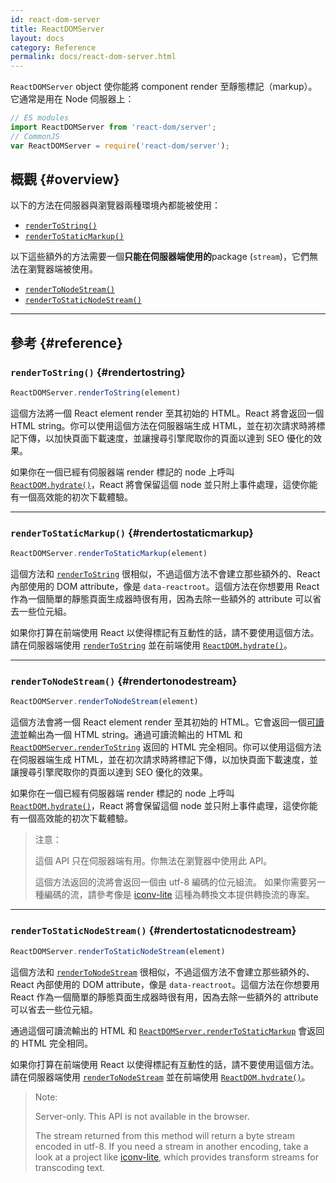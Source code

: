 ```yaml
---
id: react-dom-server
title: ReactDOMServer
layout: docs
category: Reference
permalink: docs/react-dom-server.html
---
```


`ReactDOMServer` object 使你能將 component render 至靜態標記（markup）。它通常是用在 Node 伺服器上：

```js
// ES modules
import ReactDOMServer from 'react-dom/server';
// CommonJS
var ReactDOMServer = require('react-dom/server');
```

## 概觀 {#overview}

以下的方法在伺服器與瀏覽器兩種環境內都能被使用：

- [`renderToString()`](#rendertostring)
- [`renderToStaticMarkup()`](#rendertostaticmarkup)

以下這些額外的方法需要一個**只能在伺服器端使用的**package (`stream`)，它們無法在瀏覽器端被使用。

- [`renderToNodeStream()`](#rendertonodestream)
- [`renderToStaticNodeStream()`](#rendertostaticnodestream)

* * *

## 參考 {#reference}

### `renderToString()` {#rendertostring}

```javascript
ReactDOMServer.renderToString(element)
```

這個方法將一個 React element render 至其初始的 HTML。React 將會返回一個 HTML string。你可以使用這個方法在伺服器端生成 HTML，並在初次請求時將標記下傳，以加快頁面下載速度，並讓搜尋引擎爬取你的頁面以達到 SEO 優化的效果。

如果你在一個已經有伺服器端 render 標記的 node 上呼叫 [`ReactDOM.hydrate()`](/docs/react-dom.html#hydrate)，React 將會保留這個 node 並只附上事件處理，這使你能有一個高效能的初次下載體驗。

* * *

### `renderToStaticMarkup()` {#rendertostaticmarkup}

```javascript
ReactDOMServer.renderToStaticMarkup(element)
```

這個方法和 [`renderToString`](#rendertostring) 很相似，不過這個方法不會建立那些額外的、React 內部使用的 DOM attribute，像是 `data-reactroot`。這個方法在你想要用 React 作為一個簡單的靜態頁面生成器時很有用，因為去除一些額外的 attribute 可以省去一些位元組。

如果你打算在前端使用 React 以使得標記有互動性的話，請不要使用這個方法。請在伺服器端使用 [`renderToString`](#rendertostring) 並在前端使用 [`ReactDOM.hydrate()`](/docs/react-dom.html#hydrate)。

* * *

### `renderToNodeStream()` {#rendertonodestream}

```javascript
ReactDOMServer.renderToNodeStream(element)
```

這個方法會將一個 React element render 至其初始的 HTML。它會返回一個[可讀流](https://nodejs.org/api/stream.html#stream_readable_streams)並輸出為一個 HTML string。通過可讀流輸出的 HTML 和 [`ReactDOMServer.renderToString`](#rendertostring) 返回的 HTML 完全相同。你可以使用這個方法在伺服器端生成 HTML，並在初次請求時將標記下傳，以加快頁面下載速度，並讓搜尋引擎爬取你的頁面以達到 SEO 優化的效果。

如果你在一個已經有伺服器端 render 標記的 node 上呼叫 [`ReactDOM.hydrate()`](/docs/react-dom.html#hydrate)，React 將會保留這個 node 並只附上事件處理，這使你能有一個高效能的初次下載體驗。


> 注意：
>
> 這個 API 只在伺服器端有用。你無法在瀏覽器中使用此 API。
>
> 這個方法返回的流將會返回一個由 utf-8 編碼的位元組流。 如果你需要另一種編碼的流，請參考像是 [iconv-lite](https://www.npmjs.com/package/iconv-lite) 這種為轉換文本提供轉換流的專案。

* * *

### `renderToStaticNodeStream()` {#rendertostaticnodestream}

```javascript
ReactDOMServer.renderToStaticNodeStream(element)
```

這個方法和 [`renderToNodeStream`](#rendertonodestream) 很相似，不過這個方法不會建立那些額外的、React 內部使用的 DOM attribute，像是 `data-reactroot`。這個方法在你想要用 React 作為一個簡單的靜態頁面生成器時很有用，因為去除一些額外的 attribute 可以省去一些位元組。

通過這個可讀流輸出的 HTML 和 [`ReactDOMServer.renderToStaticMarkup`](#rendertostaticmarkup) 會返回的 HTML 完全相同。

如果你打算在前端使用 React 以使得標記有互動性的話，請不要使用這個方法。請在伺服器端使用 [`renderToNodeStream`](#rendertonodestream) 並在前端使用 [`ReactDOM.hydrate()`](/docs/react-dom.html#hydrate)。

> Note:
>
> Server-only. This API is not available in the browser.
>
> The stream returned from this method will return a byte stream encoded in utf-8. If you need a stream in another encoding, take a look at a project like [iconv-lite](https://www.npmjs.com/package/iconv-lite), which provides transform streams for transcoding text.
